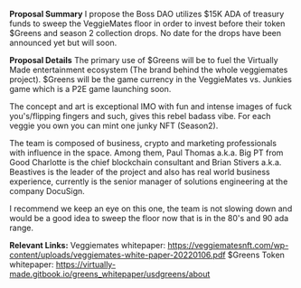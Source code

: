 **Proposal Summary**
I propose the Boss DAO utilizes $15K ADA of treasury funds to sweep the VeggieMates floor in order to invest before their token $Greens and season 2 collection drops. No date for the drops have been announced yet but will soon.

**Proposal Details**
The primary use of $Greens will be to fuel the Virtually Made entertainment ecosystem (The brand behind the whole veggiemates project). $Greens will be the game currency in the VeggieMates vs. Junkies game which is a P2E game launching soon.

The concept and art is exceptional IMO with fun and intense images of fuck you's/flipping fingers and such, gives this rebel badass vibe. For each veggie you own you can mint one junky NFT (Season2).

The team is composed of business, crypto and marketing professionals with influence in the space. Among them, Paul Thomas a.k.a. Big PT from Good Charlotte is the chief blockchain consultant and Brian Stivers a.k.a. Beastives is the leader of the project and also has real world business experience, currently is the senior manager of solutions engineering at the company DocuSign.

I recommend we keep an eye on this one, the team is not slowing down and would be a good idea to sweep the floor now that is in the 80's and 90 ada range.

**Relevant Links:**
Veggiemates whitepaper: https://veggiematesnft.com/wp-content/uploads/veggiemates-white-paper-20220106.pdf
$Greens Token whitepaper: https://virtually-made.gitbook.io/greens_whitepaper/usdgreens/about
